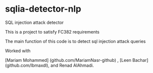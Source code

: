 # sqlia-detector-nlp
SQL injection attack detector

This is a project to satisfy FC382 requirements 

The main function of this code is to detect sql injection attack queries 

Worked with 

[Mariam Mohammed] (github.com/MariamNasr-github) , [Leen Bachar] (github.com/lbmaxdl), and Renad AlAhmadi.
